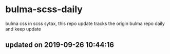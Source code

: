 # bulma-scss-daily
bulma css in scss sytax, this repo update tracks the origin bulma repo daily and keep update
## updated on 2019-09-26 10:44:16
